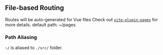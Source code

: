 ## File-based Routing

Routes will be auto-generated for Vue files 
Check out [`vite-plugin-pages`](https://github.com/hannoeru/vite-plugin-pages) for more details.
default path:
  ~/pages

### Path Aliasing

`~/` is aliased to `./src/` folder.


